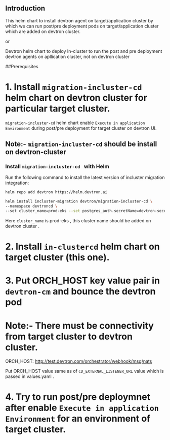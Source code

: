 ## Introduction

This helm chart to install devtron agent on target/application cluster by which we can run post/pre deployment pods on target/application cluster which are added on devtron cluster.

or 

Devtron helm chart to deploy In-cluster to run the post and pre deployment devtron agents on apllication cluster, not on devtron cluster

##Prerequisites

# 1. Install `migration-incluster-cd` helm chart on devtron cluster for particular target cluster.


`migration-incluster-cd` helm chart enable `Execute in application Environment` during post/pre deployment for target cluster on devtron UI.

## Note:- `migration-incluster-cd` should be install on devtron-cluster

### Install `migration-incluster-cd ` with Helm 

Run the following command to install the latest version of incluster migration integration:

```bash
helm repo add devtron https://helm.devtron.ai 

helm install incluster-migration devtron/migration-incluster-cd \
--namespace devtroncd \
--set cluster_name=prod-eks --set postgres_auth.secretName=devtron-secret
```

Here `cluster_name` is prod-eks , this cluster name should be added on devtron cluster .

# 2. Install `in-clustercd` helm chart on target cluster (this one).

# 3. Put ORCH_HOST key value pair in `devtron-cm` and bounce the devtron pod

# Note:- There must be connectivity from target cluster to devtron cluster.

ORCH_HOST: http://test.devtron.com/orchestrator/webhook/msg/nats

Put ORCH_HOST value same as of `CD_EXTERNAL_LISTENER_URL` value which is passed in values.yaml .

# 4. Try to run post/pre deploymnet after enable `Execute in application Environment` for an environment of target cluster.